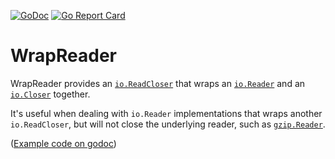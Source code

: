 [![GoDoc](https://godoc.org/github.com/fishy/wrapreader?status.svg)](https://godoc.org/github.com/fishy/wrapreader)
[![Go Report Card](https://goreportcard.com/badge/github.com/fishy/wrapreader)](https://goreportcard.com/report/github.com/fishy/wrapreader)

# WrapReader

WrapReader provides an [`io.ReadCloser`](https://godoc.org/io#ReadCloser)
that wraps an [`io.Reader`](https://godoc.org/io#Reader) and
an [`io.Closer`](https://godoc.org/io#Closer) together.

It's useful when dealing with `io.Reader` implementations that wraps another
`io.ReadCloser`, but will not close the underlying reader, such as
[`gzip.Reader`](https://godoc.org/compress/gzip#Reader).

([Example code on godoc](https://godoc.org/github.com/fishy/wrapreader#example-Wrap))
